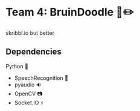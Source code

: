 # Team 4: BruinDoodle :bear::pencil2:
skribbl.io but better

## Dependencies
Python :snake:
* SpeechRecognition :speech_balloon:
* pyaudio :sound:
* OpenCV :camera:
* Socket.IO :zap:
